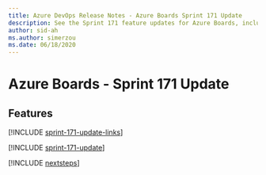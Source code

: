 ```yaml
---
title: Azure DevOps Release Notes - Azure Boards Sprint 171 Update
description: See the Sprint 171 feature updates for Azure Boards, including next steps.
author: sid-ah
ms.author: simerzou
ms.date: 06/18/2020
---
```


# Azure Boards - Sprint 171 Update

## Features

[!INCLUDE [sprint-171-update-links](../includes/boards/sprint-171-update-links.md)]

[!INCLUDE [sprint-171-update](../includes/boards/sprint-171-update.md)]

[!INCLUDE [nextsteps](../includes/nextsteps.md)]